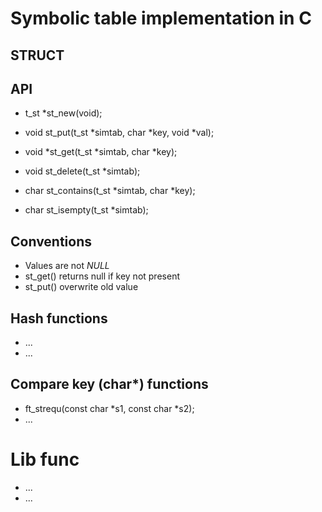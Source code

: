 # Symbolic table implementation in C

## STRUCT

## API
* t\_st	\*st\_new(void);

* void	st\_put(t\_st \*simtab, char \*key, void \*val);  
* void	\*st\_get(t\_st \*simtab, char \*key);  
* void	st\_delete(t\_st \*simtab);

* char	st\_contains(t\_st \*simtab, char \*key);
* char	st\_isempty(t\_st \*simtab);

## Conventions
* Values are not _NULL_
* st\_get() returns null if key not present
* st\_put() overwrite old value

## Hash functions
* ...
* ...

## Compare key (char\*) functions
* ft\_strequ(const char \*s1, const char \*s2);
* ...

# Lib func
* ...
* ...


